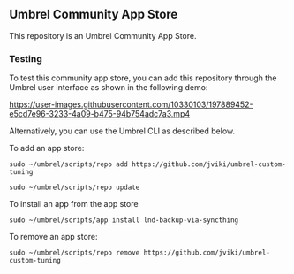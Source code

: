 ## Umbrel Community App Store

This repository is an Umbrel Community App Store.

### Testing

To test this community app store, you can add this repository through the Umbrel user interface as shown in the following demo:


https://user-images.githubusercontent.com/10330103/197889452-e5cd7e96-3233-4a09-b475-94b754adc7a3.mp4


Alternatively, you can use the Umbrel CLI as described below.

To add an app store:
```
sudo ~/umbrel/scripts/repo add https://github.com/jviki/umbrel-custom-tuning

sudo ~/umbrel/scripts/repo update
```

To install an app from the app store
```
sudo ~/umbrel/scripts/app install lnd-backup-via-syncthing
```

To remove an app store:
```
sudo ~/umbrel/scripts/repo remove https://github.com/jviki/umbrel-custom-tuning
```
